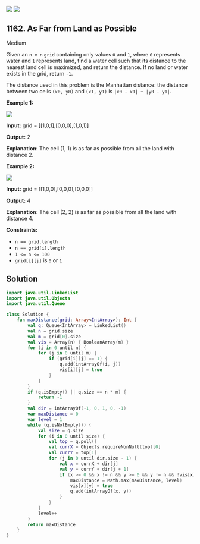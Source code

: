 [![](https://img.shields.io/github/stars/javadev/LeetCode-in-Kotlin?label=Stars&style=flat-square)](https://github.com/javadev/LeetCode-in-Kotlin)
[![](https://img.shields.io/github/forks/javadev/LeetCode-in-Kotlin?label=Fork%20me%20on%20GitHub%20&style=flat-square)](https://github.com/javadev/LeetCode-in-Kotlin/fork)

## 1162\. As Far from Land as Possible

Medium

Given an `n x n` `grid` containing only values `0` and `1`, where `0` represents water and `1` represents land, find a water cell such that its distance to the nearest land cell is maximized, and return the distance. If no land or water exists in the grid, return `-1`.

The distance used in this problem is the Manhattan distance: the distance between two cells `(x0, y0)` and `(x1, y1)` is `|x0 - x1| + |y0 - y1|`.

**Example 1:**

![](https://assets.leetcode.com/uploads/2019/05/03/1336_ex1.JPG)

**Input:** grid = \[\[1,0,1],[0,0,0],[1,0,1]]

**Output:** 2

**Explanation:** The cell (1, 1) is as far as possible from all the land with distance 2.

**Example 2:**

![](https://assets.leetcode.com/uploads/2019/05/03/1336_ex2.JPG)

**Input:** grid = \[\[1,0,0],[0,0,0],[0,0,0]]

**Output:** 4

**Explanation:** The cell (2, 2) is as far as possible from all the land with distance 4.

**Constraints:**

*   `n == grid.length`
*   `n == grid[i].length`
*   `1 <= n <= 100`
*   `grid[i][j]` is `0` or `1`

## Solution

```kotlin
import java.util.LinkedList
import java.util.Objects
import java.util.Queue

class Solution {
    fun maxDistance(grid: Array<IntArray>): Int {
        val q: Queue<IntArray> = LinkedList()
        val n = grid.size
        val m = grid[0].size
        val vis = Array(n) { BooleanArray(m) }
        for (i in 0 until n) {
            for (j in 0 until m) {
                if (grid[i][j] == 1) {
                    q.add(intArrayOf(i, j))
                    vis[i][j] = true
                }
            }
        }
        if (q.isEmpty() || q.size == n * m) {
            return -1
        }
        val dir = intArrayOf(-1, 0, 1, 0, -1)
        var maxDistance = 0
        var level = 1
        while (q.isNotEmpty()) {
            val size = q.size
            for (i in 0 until size) {
                val top = q.poll()
                val currX = Objects.requireNonNull(top)[0]
                val currY = top[1]
                for (j in 0 until dir.size - 1) {
                    val x = currX + dir[j]
                    val y = currY + dir[j + 1]
                    if (x >= 0 && x != n && y >= 0 && y != n && !vis[x][y]) {
                        maxDistance = Math.max(maxDistance, level)
                        vis[x][y] = true
                        q.add(intArrayOf(x, y))
                    }
                }
            }
            level++
        }
        return maxDistance
    }
}
```